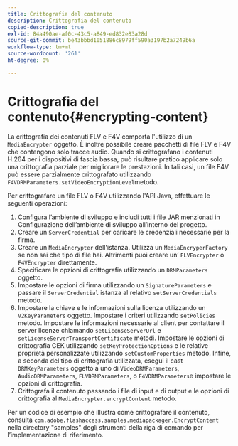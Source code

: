 ```yaml
---
title: Crittografia del contenuto
description: Crittografia del contenuto
copied-description: true
exl-id: 84a490ae-af0c-43c5-a849-ed832e83a28d
source-git-commit: be43bbbd1051886c8979ff590a3197b2a7249b6a
workflow-type: tm+mt
source-wordcount: '261'
ht-degree: 0%

---
```


# Crittografia del contenuto{#encrypting-content}

La crittografia dei contenuti FLV e F4V comporta l&#39;utilizzo di un `MediaEncrypter` oggetto. È inoltre possibile creare pacchetti di file FLV e F4V che contengono solo tracce audio. Quando si crittografano i contenuti H.264 per i dispositivi di fascia bassa, può risultare pratico applicare solo una crittografia parziale per migliorare le prestazioni. In tali casi, un file F4V può essere parzialmente crittografato utilizzando `F4VDRMParameters.setVideoEncryptionLevel`metodo.

Per crittografare un file FLV o F4V utilizzando l&#39;API Java, effettuare le seguenti operazioni:

1. Configura l’ambiente di sviluppo e includi tutti i file JAR menzionati in Configurazione dell’ambiente di sviluppo all’interno del progetto.
1. Creare un `ServerCredential` per caricare le credenziali necessarie per la firma.
1. Creare un `MediaEncrypter` dell&#39;istanza. Utilizza un `MediaEncryperFactory` se non sai che tipo di file hai. Altrimenti puoi creare un’ `FLVEncrypter` o `F4VEncrypter` direttamente.
1. Specificare le opzioni di crittografia utilizzando un `DRMParameters` oggetto.
1. Impostare le opzioni di firma utilizzando un `SignatureParameters` e passare il `ServerCredential` istanza al relativo `setServerCredentials` metodo.
1. Impostare la chiave e le informazioni sulla licenza utilizzando un `V2KeyParameters` oggetto. Impostare i criteri utilizzando `setPolicies` metodo. Impostare le informazioni necessarie al client per contattare il server licenze chiamando `setLicenseServerUrl` e `setLicenseServerTransportCertificate` metodi. Impostare le opzioni di crittografia CEK utilizzando `setKeyProtectionOptions` e le relative proprietà personalizzate utilizzando `setCustomProperties` metodo. Infine, a seconda del tipo di crittografia utilizzata, esegui il cast `DRMKeyParameters` oggetto a uno di `VideoDRMParameters`, `AudioDRMParameters`, `FLVDRMParameters`, o `F4VDRMParameters`e impostare le opzioni di crittografia.
1. Crittografa il contenuto passando i file di input e di output e le opzioni di crittografia al `MediaEncrypter.encryptContent` metodo.

Per un codice di esempio che illustra come crittografare il contenuto, consulta `com.adobe.flashaccess.samples.mediapackager.EncryptContent` nella directory &quot;samples&quot; degli strumenti della riga di comando per l’implementazione di riferimento.
